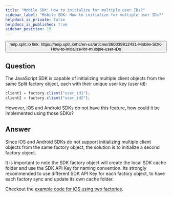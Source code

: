 ```yaml
---
title: "Mobile SDK: How to initialize for multiple user IDs?"
sidebar_label: "Mobile SDK: How to initialize for multiple user IDs?"
helpdocs_is_private: false
helpdocs_is_published: true
sidebar_position: 19
---
```


<p>
  <button style={{borderRadius:'8px', border:'1px', fontFamily:'Courier New', fontWeight:'800', textAlign:'left'}}> help.split.io link: https://help.split.io/hc/en-us/articles/360039812431-Mobile-SDK-How-to-initialize-for-multiple-user-IDs </button>
</p>

## Question

The JavaScript SDK is capable of initializing multiple client objects from the same Split factory object, each with their unique user key (user id):

```javascript
client1 = factory.client("user_id1");
client2 = factory.client("user_id2");
```

However, iOS and Android SDKs do not have this feature, how could it be implemented using those SDKs?

## Answer

Since iOS and Android SDKs do not support initializing multiple client objects from the same factory object, the solution is to initialize a second factory object.

It is important to note the SDK factory object will create the local SDK cache folder and use the SDK API Key for naming convention. Its strongly recommended to use different SDK API Key for each factory object, to have each factory sync and update its own cache folder.

Checkout the [example code for iOS using two factories](https://help.split.io/hc/en-us/articles/360030632172).